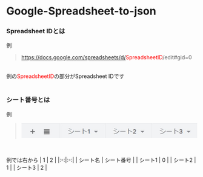 # Google-Spreadsheet-to-json
### Spreadsheet IDとは
例
> https://docs.google.com/spreadsheets/d/<font color="Red">SpreadsheetID</font>/edit#gid=0
<br>
例の<font color="red">SpreadsheetID</font>の部分がSpreadsheet IDです
<br><br>

### シート番号とは
例
> ![exampless.jpg](exampless.jpg "ss")
<br>

例では右から
| 1 | 2 |
|:-:|:-:|
| シート名 | シート番号 |
| シート1 | 0 |
| シート2 | 1 |
| シート3 | 2 |
